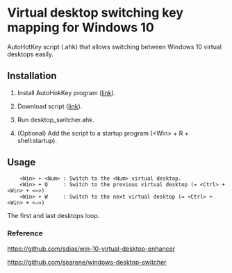 # Virtual desktop switching key mapping for Windows 10
AutoHotKey script (.ahk) that allows switching between Windows 10 virtual desktops easily.

## Installation
1. Install AutoHokKey program ([link](https://www.autohotkey.com/)).

2. Download script ([link](https://github.com/fhqlatm/windows-desktop-switcher/releases/download/Latest/desktop_switcher.ahk)).

3. Run desktop_switcher.ahk.

4. (Optional) Add the script to a startup program (\<Win\> + R + shell:startup).

## Usage
        <Win> + <Num> : Switch to the <Num> virtual desktop.
        <Win> + Q     : Switch to the previous virtual desktop (= <Ctrl> + <Win> + <←>)
        <Win> + W     : Switch to the next virtual desktop (= <Ctrl> + <Win> + <→>)

The first and last desktops loop.

### Reference
https://github.com/sdias/win-10-virtual-desktop-enhancer

https://github.com/searene/windows-desktop-switcher
